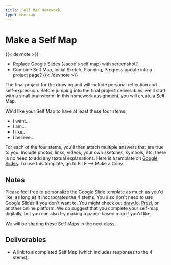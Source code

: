 ```yaml
---
title: Self Map Homework
type: checkup
---
```


# Make a Self Map

{{< devnote >}}
- Replace Google Slides (Jacob's self map) with screenshot? <br>
- Combine Self Map, Initial Sketch, Planning, Progress update into a project page?
{{< /devnote >}}

The final project for the drawing unit will include personal reflection and self-expression. Before jumping into the final project deliverables, we'll start with a small brainstorm. In this homework assignment, you will create a Self Map.

We'd like your Self Map to have at least these four stems:

- I want...
- I am...
- I like...
- I believe...

For each of the four stems, you'll then attach multiple answers that are true to you. Include photos, links, videos, your own sketches, symbols, etc; there is no need to add any textual explanations. Here is a template on [Google Slides](https://docs.google.com/presentation/d/1c6vglYti5aXiBkhx6ye5Nwm4Fl64MdOtSaROqElC2UU/edit?usp=sharing). To use this template, go to FILE --> Make a Copy.

## Notes

Please feel free to personalize the Google Slide template as much as you'd like, as long as it incorporates the 4 stems. You also don't need to use Google Slides if you don't want to. You might check out [draw.io](https://draw.io), [Prezi](https://prezi.com), or another online platform. We do suggest that you complete your self-map digitally, but you can also try making a paper-based map if you'd like.

We will be sharing these Self Maps in the next class.

## Deliverables

- A link to a completed Self Map (which includes responses to the 4 stems).
